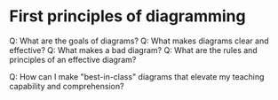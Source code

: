# First principles of diagramming

Q: What are the goals of diagrams?
Q: What makes diagrams clear and effective?
Q: What makes a bad diagram?
Q: What are the rules and principles of an effective diagram?

Q: How can I make "best-in-class" diagrams that elevate my teaching capability
and comprehension?
